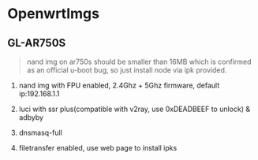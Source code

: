 # OpenwrtImgs

## GL-AR750S

> nand img on ar750s should be smaller than 16MB which is confirmed as an official u-boot bug, so just install node via ipk provided.

1. nand img with FPU enabled, 2.4Ghz + 5Ghz firmware, default ip:192.168.1.1

2. luci with ssr plus(compatible with v2ray, use 0xDEADBEEF to unlock) & adbyby

3. dnsmasq-full

4. filetransfer enabled, use web page to install ipks
